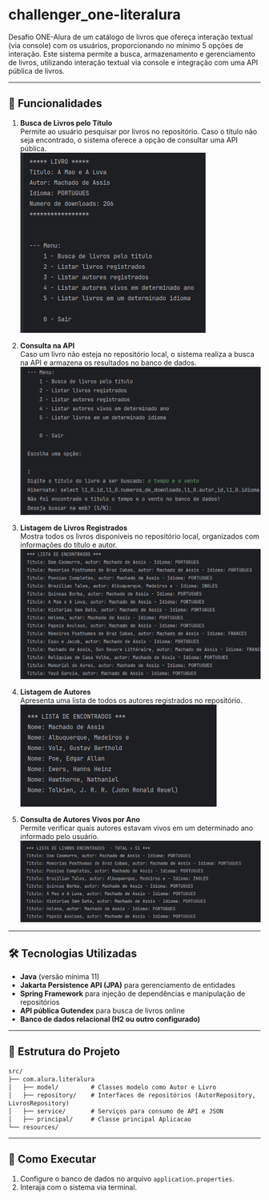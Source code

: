 # challenger_one-literalura
Desafio ONE-Alura de um catálogo de livros que ofereça interação textual (via console) com os usuários, proporcionando no mínimo 5 opções de interação.
Este sistema permite a busca, armazenamento e gerenciamento de livros, utilizando interação textual via console e integração com uma API pública de livros.

---

## 🚀 Funcionalidades

1. **Busca de Livros pelo Título**  
   Permite ao usuário pesquisar por livros no repositório. Caso o título não seja encontrado, o sistema oferece a opção de consultar uma API pública.  
   ![Busca de Livros](src/img/Captura%20de%20tela%20de%202024-11-23%2011-49-21.png)

2. **Consulta na API**  
   Caso um livro não esteja no repositório local, o sistema realiza a busca na API e armazena os resultados no banco de dados.  
   ![Busca na API](src/img/Captura%20de%20tela%20de%202024-11-23%2011-51-12.png)

3. **Listagem de Livros Registrados**  
   Mostra todos os livros disponíveis no repositório local, organizados com informações do título e autor.  
   ![Lista de Livros](src/img/Captura%20de%20tela%20de%202024-11-23%2011-52-09.png)

4. **Listagem de Autores**  
   Apresenta uma lista de todos os autores registrados no repositório.  
   ![Lista de Autores](src/img/Captura%20de%20tela%20de%202024-11-23%2011-52-47.png)

5. **Consulta de Autores Vivos por Ano**  
   Permite verificar quais autores estavam vivos em um determinado ano informado pelo usuário.  
   ![Autores Vivos](src/img/Captura%20de%20tela%20de%202024-11-23%2022-24-15.png)

---

## 🛠️ Tecnologias Utilizadas

- **Java** (versão mínima 11)
- **Jakarta Persistence API (JPA)** para gerenciamento de entidades
- **Spring Framework** para injeção de dependências e manipulação de repositórios
- **API pública Gutendex** para busca de livros online
- **Banco de dados relacional (H2 ou outro configurado)**

---

## 📂 Estrutura do Projeto

```
src/
├── com.alura.literalura
│   ├── model/         # Classes modelo como Autor e Livro
│   ├── repository/    # Interfaces de repositórios (AutorRepository, LivrosRepository)
│   ├── service/       # Serviços para consumo de API e JSON
│   ├── principal/     # Classe principal Aplicacao
└── resources/
```

---

## 🎯 Como Executar
1. Configure o banco de dados no arquivo `application.properties`.
2. Interaja com o sistema via terminal.
